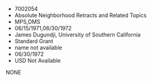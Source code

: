 * 7002054
* Absolute Neighborhood Retracts and Related Topics
* MPS,DMS
* 06/15/1971,06/30/1972
* James Dugundji, University of Southern California
* Standard Grant
*   name not available
* 06/30/1972
* USD Not Available

NONE